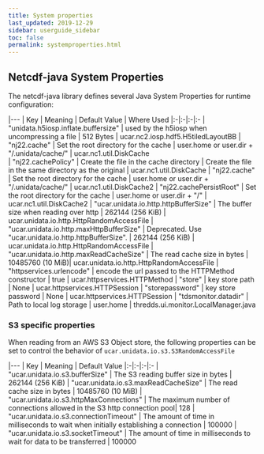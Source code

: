 ```yaml
---
title: System properties
last_updated: 2019-12-29
sidebar: userguide_sidebar
toc: false
permalink: systemproperties.html
---
```


## Netcdf-java System Properties

The netcdf-java library defines several Java System Properties for runtime configuration:

|---
| Key |  Meaning |  Default Value | Where Used
|:-|:-|:-|:-
| "unidata.h5iosp.inflate.buffersize" |  used by the h5iosp when uncompressing a file | 512 Bytes | ucar.nc2.iosp.hdf5.H5tiledLayoutBB
| "nj22.cache" | Set the root directory for the cache | user.home or user.dir + "/.unidata/cache/" | ucar.nc1.util.DiskCache   
| "nj22.cachePolicy" | Create the file in the cache directory | Create the file in the same directory as the original | ucar.nc1.util.DiskCache
| "nj22.cache" | Set the root directory for the cache | user.home or user.dir + "/.unidata/cache/" | ucar.nc1.util.DiskCache2
| "nj22.cachePersistRoot" | Set the root directory for the cache | user.home or user.dir + "/" | ucar.nc1.util.DiskCache2 
| "ucar.unidata.io.http.httpBufferSize" | The buffer size when reading over http | 262144 (256 KiB) | ucar.unidata.io.http.HttpRandomAccessFile
| "ucar.unidata.io.http.maxHttpBufferSize" | Deprecated. Use "ucar.unidata.io.http.httpBufferSize". | 262144 (256 KiB) | ucar.unidata.io.http.HttpRandomAccessFile
| "ucar.unidata.io.http.maxReadCacheSize" | The read cache size in bytes | 10485760 (10 MiB)| ucar.unidata.io.http.HttpRandomAccessFile
| "httpservices.urlencode" | encode the url passed to the HTTPMethod constructor | true | ucar.httpservices.HTTPMethod
| "store" | key store path | None | ucar.httpservices.HTTPSession
| "storepassword" | key store password | None | ucar.httpservices.HTTPSession
| "tdsmonitor.datadir" | Path to local log storage | user.home | thredds.ui.monitor.LocalManager.java

### S3 specific properties

When reading from an AWS S3 Object store, the following properties can be set to control the behavior of `ucar.unidata.io.s3.S3RandomAccessFile`

|---
| Key |  Meaning |  Default Value
|:-|:-|:-|:-
| "ucar.unidata.io.s3.bufferSize" | The S3 reading buffer size in bytes | 262144 (256 KiB)
| "ucar.unidata.io.s3.maxReadCacheSize" | The read cache size in bytes | 10485760 (10 MiB)
| "ucar.unidata.io.s3.httpMaxConnections" | The maximum number of connections allowed in the S3 http connection pool| 128
| "ucar.unidata.io.s3.connectionTimeout" | The amount of time in milliseconds to wait when initially establishing a connection | 100000 
| "ucar.unidata.io.s3.socketTimeout" | The amount of time in milliseconds to wait for data to be transferred | 100000
